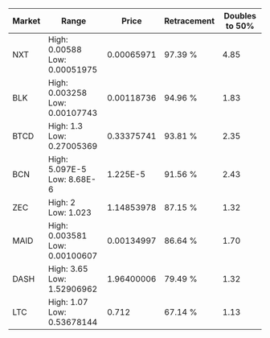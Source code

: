 | Market | Range | Price| Retracement | Doubles to 50% |
| --- | --- | --- | --- | --- |
| NXT | High: 0.00588<br />Low: 0.00051975 | 0.00065971 | 97.39 % | 4.85 |
| BLK | High: 0.003258<br />Low: 0.00107743 | 0.00118736 | 94.96 % | 1.83 |
| BTCD | High: 1.3<br />Low: 0.27005369 | 0.33375741 | 93.81 % | 2.35 |
| BCN | High: 5.097E-5<br />Low: 8.68E-6 | 1.225E-5 | 91.56 % | 2.43 |
| ZEC | High: 2<br />Low: 1.023 | 1.14853978 | 87.15 % | 1.32 |
| MAID | High: 0.003581<br />Low: 0.00100607 | 0.00134997 | 86.64 % | 1.70 |
| DASH | High: 3.65<br />Low: 1.52906962 | 1.96400006 | 79.49 % | 1.32 |
| LTC | High: 1.07<br />Low: 0.53678144 | 0.712 | 67.14 % | 1.13 |
